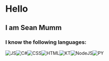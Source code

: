 # Hello
## I am Sean Mumm
### I know the following languages:
![JS](https://img.shields.io/badge/%7F-JS-F7DF1E?logo=javascript&style=for-the-badge)![C#](https://img.shields.io/badge/%7F-C%23-239120?logo=csharp&style=for-the-badge)![CSS](https://img.shields.io/badge/%7F-CSS-1572B6?logo=css3&style=for-the-badge)![HTML](https://img.shields.io/badge/%7F-HTML-E34F26?logo=html5&style=for-the-badge)![KT](https://img.shields.io/badge/%7F-Kotlin-7F52FF?logo=kotlin&style=for-the-badge)![NodeJS](https://img.shields.io/badge/%7F-NodeJS-339933?logo=nodedotjs&style=for-the-badge)![PY](https://img.shields.io/badge/%7F-Python-3776AB?logo=python&style=for-the-badge)
